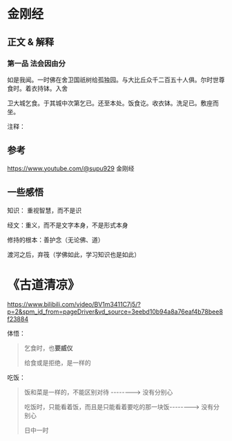 # 金刚经

## 正文 & 解释

### 第一品   法会因由分



如是我闻。一时佛在舍卫国祇树给孤独园。与大比丘众千二百五十人俱。尔时世尊食时。着衣持钵。入舍

卫大城乞食。于其城中次第乞已。还至本处。饭食讫。收衣钵。洗足已。敷座而坐。



注释：





## 参考

https://www.youtube.com/@supu929  金刚经





## 一些感悟

知识： 重视智慧，而不是识

经文：重义，而不是文字本身，不是形式本身

修持的根本：善护念（无论佛、道）

渡河之后，弃筏（学佛如此，学习知识也是如此）



# 《古道清凉》

https://www.bilibili.com/video/BV1m3411C7j5/?p=2&spm_id_from=pageDriver&vd_source=3eebd10b94a8a76eaf4b78bee8f23884

体悟：

> 乞食时，也**要威仪**  
>
> 给食或是拒绝，是一样的

吃饭： 

> 饭和菜是一样的，不能区别对待   -------->  没有分别心
>
> 吃饭时，只能看着饭，而且是只能看着要吃的那一块饭-------->  没有分别心
>
> 日中一时



